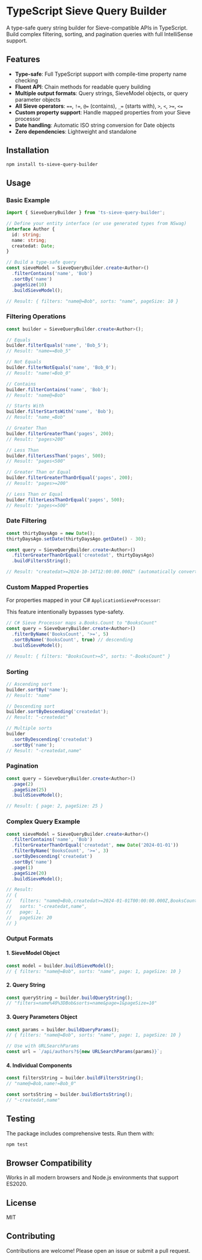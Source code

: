 # TypeScript Sieve Query Builder

A type-safe query string builder for Sieve-compatible APIs in TypeScript. Build complex filtering, sorting, and pagination queries with full IntelliSense support.

## Features

- **Type-safe**: Full TypeScript support with compile-time property name checking
- **Fluent API**: Chain methods for readable query building
- **Multiple output formats**: Query strings, SieveModel objects, or query parameter objects
- **All Sieve operators**: `==`, `!=`, `@=` (contains), `_=` (starts with), `>`, `<`, `>=`, `<=`
- **Custom property support**: Handle mapped properties from your Sieve processor
- **Date handling**: Automatic ISO string conversion for Date objects
- **Zero dependencies**: Lightweight and standalone

## Installation

```bash
npm install ts-sieve-query-builder
```

## Usage

### Basic Example

```typescript
import { SieveQueryBuilder } from 'ts-sieve-query-builder';

// Define your entity interface (or use generated types from NSwag)
interface Author {
  id: string;
  name: string;
  createdat: Date;
}

// Build a type-safe query
const sieveModel = SieveQueryBuilder.create<Author>()
  .filterContains('name', 'Bob')
  .sortBy('name')
  .pageSize(10)
  .buildSieveModel();

// Result: { filters: "name@=Bob", sorts: "name", pageSize: 10 }
```


### Filtering Operations

```typescript
const builder = SieveQueryBuilder.create<Author>();

// Equals
builder.filterEquals('name', 'Bob_5');
// Result: "name==Bob_5"

// Not Equals
builder.filterNotEquals('name', 'Bob_0');
// Result: "name!=Bob_0"

// Contains
builder.filterContains('name', 'Bob');
// Result: "name@=Bob"

// Starts With
builder.filterStartsWith('name', 'Bob');
// Result: "name_=Bob"

// Greater Than
builder.filterGreaterThan('pages', 200);
// Result: "pages>200"

// Less Than
builder.filterLessThan('pages', 500);
// Result: "pages<500"

// Greater Than or Equal
builder.filterGreaterThanOrEqual('pages', 200);
// Result: "pages>=200"

// Less Than or Equal
builder.filterLessThanOrEqual('pages', 500);
// Result: "pages<=500"
```

### Date Filtering

```typescript
const thirtyDaysAgo = new Date();
thirtyDaysAgo.setDate(thirtyDaysAgo.getDate() - 30);

const query = SieveQueryBuilder.create<Author>()
  .filterGreaterThanOrEqual('createdat', thirtyDaysAgo)
  .buildFiltersString();

// Result: "createdat>=2024-10-14T12:00:00.000Z" (automatically converted to ISO string)
```

### Custom Mapped Properties

For properties mapped in your C# `ApplicationSieveProcessor`:

This feature intentionally bypasses type-safety.

```typescript
// C# Sieve Processor maps a.Books.Count to "BooksCount"
const query = SieveQueryBuilder.create<Author>()
  .filterByName('BooksCount', '>=', 5)
  .sortByName('BooksCount', true) // descending
  .buildSieveModel();

// Result: { filters: "BooksCount>=5", sorts: "-BooksCount" }
```

### Sorting

```typescript
// Ascending sort
builder.sortBy('name');
// Result: "name"

// Descending sort
builder.sortByDescending('createdat');
// Result: "-createdat"

// Multiple sorts
builder
  .sortByDescending('createdat')
  .sortBy('name');
// Result: "-createdat,name"
```

### Pagination

```typescript
const query = SieveQueryBuilder.create<Author>()
  .page(2)
  .pageSize(25)
  .buildSieveModel();

// Result: { page: 2, pageSize: 25 }
```

### Complex Query Example

```typescript
const sieveModel = SieveQueryBuilder.create<Author>()
  .filterContains('name', 'Bob')
  .filterGreaterThanOrEqual('createdat', new Date('2024-01-01'))
  .filterByName('BooksCount', '>=', 3)
  .sortByDescending('createdat')
  .sortBy('name')
  .page(1)
  .pageSize(20)
  .buildSieveModel();

// Result:
// {
//   filters: "name@=Bob,createdat>=2024-01-01T00:00:00.000Z,BooksCount>=3",
//   sorts: "-createdat,name",
//   page: 1,
//   pageSize: 20
// }
```

### Output Formats

#### 1. SieveModel Object

```typescript
const model = builder.buildSieveModel();
// { filters: "name@=Bob", sorts: "name", page: 1, pageSize: 10 }
```

#### 2. Query String

```typescript
const queryString = builder.buildQueryString();
// "filters=name%40%3DBob&sorts=name&page=1&pageSize=10"
```

#### 3. Query Parameters Object

```typescript
const params = builder.buildQueryParams();
// { filters: "name@=Bob", sorts: "name", page: 1, pageSize: 10 }

// Use with URLSearchParams
const url = `/api/authors?${new URLSearchParams(params)}`;
```

#### 4. Individual Components

```typescript
const filtersString = builder.buildFiltersString();
// "name@=Bob,name!=Bob_0"

const sortsString = builder.buildSortsString();
// "-createdat,name"
```


## Testing

The package includes comprehensive tests. Run them with:

```bash
npm test
```

## Browser Compatibility

Works in all modern browsers and Node.js environments that support ES2020.

## License

MIT

## Contributing

Contributions are welcome! Please open an issue or submit a pull request.
